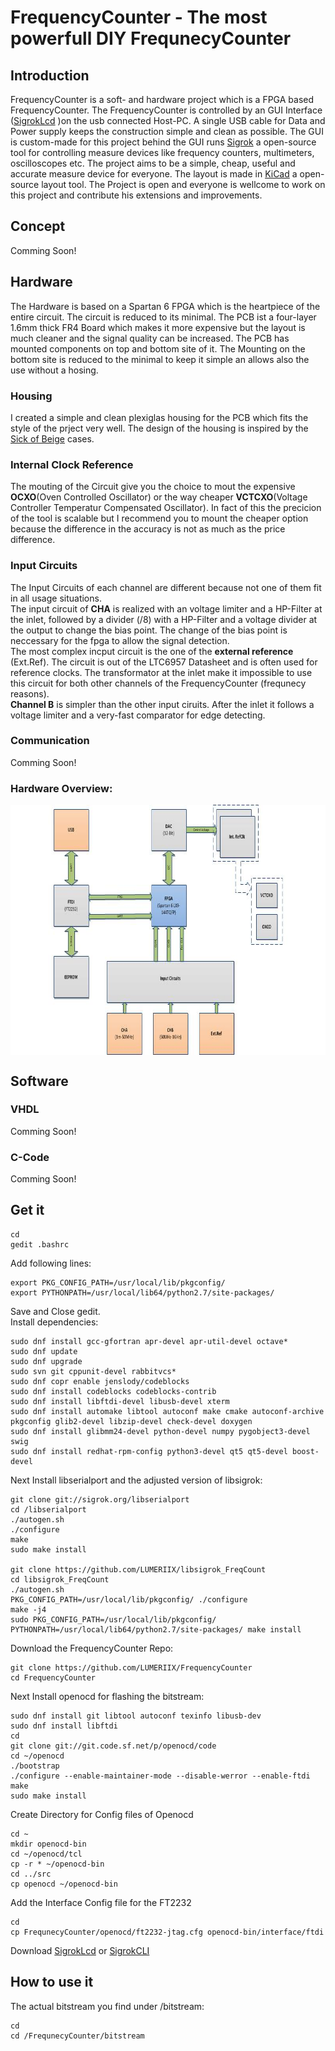 # FrequencyCounter - The most powerfull DIY FrequnecyCounter
## Introduction
FrequencyCounter is a soft- and hardware project which is a FPGA based FrequencyCounter. The FrequencyCounter is controlled by an GUI Interface ([SigrokLcd](https://github.com/LUMERIIX/SigrokLcd) )on the usb connected Host-PC. A single USB cable for Data and Power supply keeps the construction simple and clean as possible. The GUI is custom-made for this project behind the GUI runs [Sigrok](https://sigrok.org/) a open-source tool for controlling measure devices like frequency counters, multimeters, oscilloscopes etc. The project aims to be a simple, cheap, useful and accurate measure device for everyone. The layout is made in [KiCad]( http://kicad-pcb.org/) a open-source layout tool. The Project is open and everyone is wellcome to work on this project and contribute his extensions and improvements.

## Concept
Comming Soon!

## Hardware
The Hardware is based on a Spartan 6 FPGA which is the heartpiece of the entire circuit. The circuit is reduced to its minimal. The PCB ist a four-layer 1.6mm thick FR4 Board which makes it more expensive but the layout is much cleaner and the signal quality can be increased. The PCB has mounted components on top and bottom site of it. The Mounting on the bottom site is reduced to the minimal to keep it simple an allows also the use without a hosing.<br> 

### Housing
I created a simple and clean plexiglas housing for the PCB which fits the style of the prject very well. The design of the housing is inspired by the [Sick of Beige](http://dangerousprototypes.com/docs/Sick_of_Beige_compatible_cases) cases.<br> 

### Internal Clock Reference
The mouting of the Circuit give you the choice to mout the expensive **OCXO**(Oven Controlled Oscillator) or the way cheaper **VCTCXO**(Voltage Controller Temperatur Compensated Oscillator). In fact of this the precicion of the tool is scalable but I recommend you to mount the cheaper option because the difference in the accuracy is not as much as the price difference. <br>

### Input Circuits
The Input Circuits of each channel are different because not one of them fit in all usage situations.<br> 
The input circuit of **CHA** is realized with an voltage limiter and a HP-Filter at the inlet, followed by a divider (/8) with a HP-Filter and a voltage divider at the output to change the bias point. The change of the bias point is neccessary for the fpga to allow the signal detection.<br>
The most complex incput circuit is the one of the **external reference** (Ext.Ref). The circuit is out of the LTC6957 Datasheet and is often used for reference clocks. The transformator at the inlet make it impossible to use this circuit for both other channels of the FrequencyCounter (frequnecy reasons).<br>
**Channel B** is simpler than the other input ciruits. After the inlet it follows a voltage limiter and a very-fast comparator for edge detecting.<br>
### Communication
Comming Soon!

### Hardware Overview:<br>
<img align="middle" width="1200" height="400" tittle="HardwareBlockDiagramm" src="https://github.com/LUMERIIX/FrequencyCounter/blob/master/Documentation/Images/Hardware_BlockDiagramm.jpg"><br>

## Software
### VHDL
Comming Soon!
### C-Code
Comming Soon!

## Get it

```
cd
gedit .bashrc
```
Add following lines:
```
export PKG_CONFIG_PATH=/usr/local/lib/pkgconfig/ 
export PYTHONPATH=/usr/local/lib64/python2.7/site-packages/
```
Save and Close gedit.<br>
Install dependencies:
```
sudo dnf install gcc-gfortran apr-devel apr-util-devel octave*
sudo dnf update
sudo dnf upgrade
sudo svn git cppunit-devel rabbitvcs*
sudo dnf copr enable jenslody/codeblocks
sudo dnf install codeblocks codeblocks-contrib
sudo dnf install libftdi-devel libusb-devel xterm
sudo dnf install automake libtool autoconf make cmake autoconf-archive pkgconfig glib2-devel libzip-devel check-devel doxygen
sudo dnf install glibmm24-devel python-devel numpy pygobject3-devel swig
sudo dnf install redhat-rpm-config python3-devel qt5 qt5-devel boost-devel
```
Next Install libserialport and the adjusted version of libsigrok:
```
git clone git://sigrok.org/libserialport
cd /libserialport
./autogen.sh 
./configure
make
sudo make install

git clone https://github.com/LUMERIIX/libsigrok_FreqCount
cd libsigrok_FreqCount
./autogen.sh
PKG_CONFIG_PATH=/usr/local/lib/pkgconfig/ ./configure 
make -j4
sudo PKG_CONFIG_PATH=/usr/local/lib/pkgconfig/ PYTHONPATH=/usr/local/lib64/python2.7/site-packages/ make install
```
Download the FrequencyCounter Repo:
```
git clone https://github.com/LUMERIIX/FrequencyCounter
cd FrequencyCounter 
```
Next Install openocd for flashing the bitstream:
```
sudo dnf install git libtool autoconf texinfo libusb-dev
sudo dnf install libftdi
cd
git clone git://git.code.sf.net/p/openocd/code
cd ~/openocd
./bootstrap
./configure --enable-maintainer-mode --disable-werror --enable-ftdi
make
sudo make install
```
Create Directory for Config files of Openocd
```
cd ~
mkdir openocd-bin
cd ~/openocd/tcl
cp -r * ~/openocd-bin
cd ../src
cp openocd ~/openocd-bin
```
Add the Interface Config file for the FT2232
```
cd 
cp FrequnecyCounter/openocd/ft2232-jtag.cfg openocd-bin/interface/ftdi
```
Download [SigrokLcd](https://github.com/LUMERIIX/SigrokLcd) or [SigrokCLI](https://sigrok.org/wiki/Linux)


## How to use it
The actual bitstream you find under /bitstream:
```
cd
cd /FrequnecyCounter/bitstream
```
